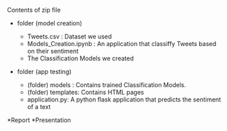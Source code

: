 Contents of zip file

* folder (model creation)
     - Tweets.csv : Dataset we used
     - Models_Creation.ipynb : An application that classiffy Tweets based on their sentiment
     - The Classification Models we created
     
 * folder (app testing)
     - (folder) models : Contains trained Classification Models.
     - (folder) templates: Contains HTML pages 
     - application.py: A python flask application that predicts the sentiment of a text

      
*Report
*Presentation
